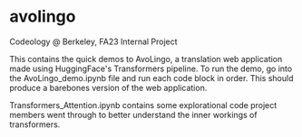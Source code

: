 # avolingo
Codeology @ Berkeley, FA23 Internal Project

This contains the quick demos to AvoLingo, a translation web application made using HuggingFace's Transformers pipeline. To run the demo, go into the AvoLingo_demo.ipynb file and run each code block in order. 
This should produce a barebones version of the web application. 

Transformers_Attention.ipynb contains some explorational code project members went through to better understand the inner workings of transformers.

